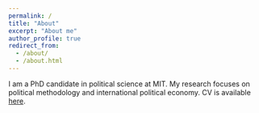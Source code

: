 ```yaml
---
permalink: /
title: "About"
excerpt: "About me"
author_profile: true
redirect_from:
  - /about/
  - /about.html
---
```


I am a PhD candidate in political science at MIT. My research focuses on political methodology and international political economy.
CV is available [here](https://tomoya-sasaki.github.io/files/example.pdf).

<!-- <a href = "tomoya_cv.pdf"><strong>cv</strong></a> -->